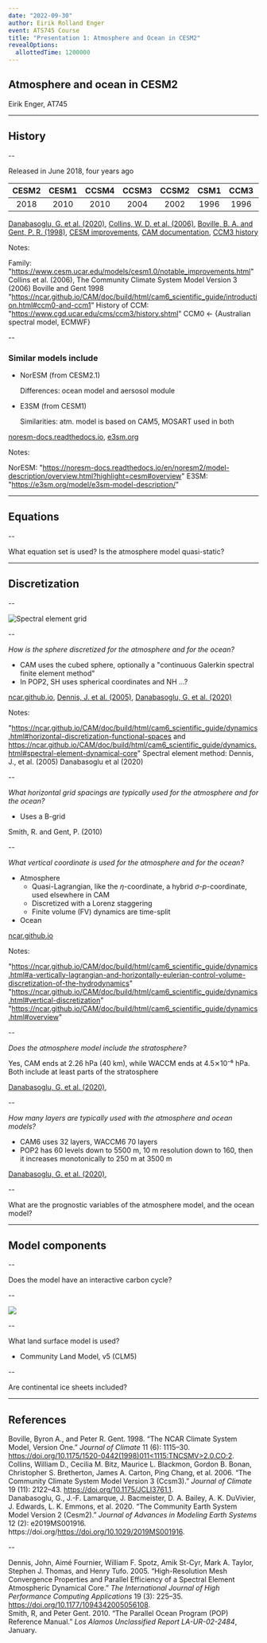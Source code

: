 ```yaml
---
date: "2022-09-30"
author: Eirik Rolland Enger
event: ATS745 Course
title: "Presentation 1: Atmosphere and Ocean in CESM2"
revealOptions:
  allottedTime: 1200000
---
```


<!-- zoomLevel: 2.5 -->
<!-- 20 mins -->

## Atmosphere and ocean in CESM2

Eirik Enger, AT745

---

## History

--

<!-- ### How old is the model? -->

Released in June 2018, four years ago

<!-- # What is its family history? -->

| CESM2 | CESM1 | CCSM4 | CCSM3 | CCSM2 | CSM1 | CCM3 | CCM2 | CCM1 | CCM0 |
| :---: | :---: | :---: | :---: | :---: | :--: | :--: | :--: | :--: | :--: |
| 2018  | 2010  | 2010  | 2004  | 2002  | 1996 | 1996 | 1992 | 1987 | 1983 |

<!-- .element: style="font-size:20pt" -->

<a href="https://doi.org/10.1029/2019MS001916"
data-citation-key="@danabasoglu2020">Danabasoglu, G. et al. (2020)</a>,
<a href="https://journals.ametsoc.org/view/journals/clim/19/11/jcli3761.1.xml"
data-citation-key="@collins2006">Collins, W. D. et al. (2006)</a>,
<a href="https://journals.ametsoc.org/view/journals/clim/11/6/1520-0442_1998_011_1115_tncsmv_2.0.co_2.xml"
data-citation-key="@boville1998">Boville, B. A. and Gent, P. R. (1998)</a>,
<a href="https://www.cesm.ucar.edu/models/cesm1.0/notable_improvements.html">CESM
improvements</a>,
<a href="https://ncar.github.io/CAM/doc/build/html/cam6_scientific_guide/introduction.html#ccm0-and-ccm1">
CAM documentation</a>,
<a href="https://www.cgd.ucar.edu/cms/ccm3/history.shtml">CCM3 history</a>

<!-- .element: style="font-size:17pt" -->

Notes:

Family: "https://www.cesm.ucar.edu/models/cesm1.0/notable_improvements.html"
Collins et al. (2006), The Community Climate System Model Version 3 (2006)
Boville and Gent 1998
"https://ncar.github.io/CAM/doc/build/html/cam6_scientific_guide/introduction.html#ccm0-and-ccm1"
History of CCM: "https://www.cgd.ucar.edu/cms/ccm3/history.shtml"
CCM0 <- {Australian spectral model, ECMWF}

--

<!-- Is it closely related to other models? -->

### Similar models include

- NorESM (from CESM2.1)

  Differences: ocean model and aersosol module

- E3SM (from CESM1)

  Similarities: atm. model is based on CAM5, MOSART used in both

<a href="https://noresm-docs.readthedocs.io/en/noresm2/model-description/overview.html?highlight=cesm#overview">noresm-docs.readthedocs.io</a>,
<a href="https://e3sm.org/model/e3sm-model-description/">e3sm.org</a>

<!-- .element: style="font-size:17pt" -->

Notes:

NorESM: "https://noresm-docs.readthedocs.io/en/noresm2/model-description/overview.html?highlight=cesm#overview"
E3SM: "https://e3sm.org/model/e3sm-model-description/"

---

## Equations

--

<!-- TODO: -->

What equation set is used?
Is the atmosphere model quasi-static?

---

## Discretization

--

![Spectral element grid](https://raw.githubusercontent.com/engeir/presentations/at745-1/2022/at745/1/assets/spectral-element-grid.png)

--

<!-- TODO: -->

_How is the sphere discretized for the atmosphere and
for the ocean?_

- CAM uses the cubed sphere, optionally a "continuous Galerkin spectral finite element
  method"
- In POP2, SH uses spherical coordinates and NH ...?

<a
href="https://ncar.github.io/CAM/doc/build/html/cam6_scientific_guide/dynamics.html#horizontal-discretization-functional-spaces and https://ncar.github.io/CAM/doc/build/html/cam6_scientific_guide/dynamics.html#spectral-element-dynamical-core">
ncar.github.io</a>,
<a
href="https://doi.org/10.1177/1094342005056108" data-citation-key="@dennis2005">
Dennis, J. et al. (2005)</a>,
<a href="https://doi.org/10.1029/2019MS001916"
data-citation-key="@danabasoglu2020">Danabasoglu, G. et al. (2020)</a>

<!-- .element: style="font-size:17pt" -->

Notes:

"https://ncar.github.io/CAM/doc/build/html/cam6_scientific_guide/dynamics.html#horizontal-discretization-functional-spaces and https://ncar.github.io/CAM/doc/build/html/cam6_scientific_guide/dynamics.html#spectral-element-dynamical-core"
Spectral element method: Dennis, J., et al. (2005)
Danabasoglu et al (2020)

--

<!-- TODO: -->

_What horizontal grid spacings are typically used for the atmosphere and for the ocean?_

<!-- Ocean -->

- Uses a B-grid

<a data-citation-key="@smith2010">Smith, R. and Gent, P. (2010)</a>

<!-- .element: style="font-size:17pt" -->

--

<!-- TODO: -->

_What vertical coordinate is used for the atmosphere and for the ocean?_

- Atmosphere
  - Quasi-Lagrangian, like the $\eta$-coordinate, a hybrid $\sigma$-$p$-coordinate, used
    elsewhere in CAM
  - Discretized with a Lorenz staggering
  - Finite volume (FV) dynamics are time-split
- Ocean

<a href="https://ncar.github.io/CAM/doc/build/html/cam6_scientific_guide/dynamics.html#a-vertically-lagrangian-and-horizontally-eulerian-control-volume-discretization-of-the-hydrodynamics">
ncar.github.io</a>
<!-- .element: style="font-size:17pt" -->

Notes:

"https://ncar.github.io/CAM/doc/build/html/cam6_scientific_guide/dynamics.html#a-vertically-lagrangian-and-horizontally-eulerian-control-volume-discretization-of-the-hydrodynamics"
"https://ncar.github.io/CAM/doc/build/html/cam6_scientific_guide/dynamics.html#vertical-discretization"
"https://ncar.github.io/CAM/doc/build/html/cam6_scientific_guide/dynamics.html#overview"

--

_Does the atmosphere model include the stratosphere?_

Yes, CAM ends at 2.26 hPa (40 km), while WACCM ends at 4.5⨯10⁻⁶ hPa. Both include at
least parts of the stratosphere

<a href="https://doi.org/10.1029/2019MS001916"
data-citation-key="@danabasoglu2020">Danabasoglu, G. et al. (2020)</a>,

--

_How many layers are typically used with the atmosphere and ocean models?_

- CAM6 uses 32 layers, WACCM6 70 layers
- POP2 has 60 levels down to 5500 m, 10 m resolution down to 160, then it increases
  monotonically to 250 m at 3500 m

<a href="https://doi.org/10.1029/2019MS001916"
data-citation-key="@danabasoglu2020">Danabasoglu, G. et al. (2020)</a>,

--

<!-- TODO: -->

What are the prognostic variables of the atmosphere model, and the ocean model?

---

## Model components

--

<!-- TODO: -->

Does the model have an interactive carbon cycle?

--

![](https://raw.githubusercontent.com/engeir/presentations/at745-1/2022/at745/1/assets/component-models.png)

--

What land surface model is used?

- Community Land Model, v5 (CLM5)

<!-- Danabasoglu et al (2020) -->

--

<!-- TODO: -->

Are continental ice sheets included?

<!-- Start adding with revealjs-make-reflist -->
<!-- Generated by revealjs-make-reflist. Do not edit. -->

---

## References

<div class="csl-entry" id="ref-boville1998" role="doc-biblioentry">
Boville, Byron A., and Peter R. Gent. 1998. <span>“The <span>NCAR</span> Climate System Model, Version One.”</span> <em>Journal of Climate</em> 11 (6): 1115–30. <a href="https://doi.org/10.1175/1520-0442(1998)011&lt;1115:TNCSMV&gt;2.0.CO;2">https://doi.org/10.1175/1520-0442(1998)011&lt;1115:TNCSMV&gt;2.0.CO;2</a>.
</div>
<!-- .element: style="font-size:20pt" -->
<div class="csl-entry" id="ref-collins2006" role="doc-biblioentry">
Collins, William D., Cecilia M. Bitz, Maurice L. Blackmon, Gordon B. Bonan, Christopher S. Bretherton, James A. Carton, Ping Chang, et al. 2006. <span>“The Community Climate System Model Version 3 (<span>Ccsm3</span>).”</span> <em>Journal of Climate</em> 19 (11): 2122–43. <a href="https://doi.org/10.1175/JCLI3761.1">https://doi.org/10.1175/JCLI3761.1</a>.
</div>
<!-- .element: style="font-size:20pt" -->
<div class="csl-entry" id="ref-danabasoglu2020" role="doc-biblioentry">
Danabasoglu, G., J.-F. Lamarque, J. Bacmeister, D. A. Bailey, A. K. DuVivier, J. Edwards, L. K. Emmons, et al. 2020. <span>“The Community Earth System Model Version 2 (<span>Cesm2</span>).”</span> <em>Journal of Advances in Modeling Earth Systems</em> 12 (2): e2019MS001916. https://doi.org/<a href="https://doi.org/10.1029/2019MS001916">https://doi.org/10.1029/2019MS001916</a>.
</div>
<!-- .element: style="font-size:20pt" -->

--

<div class="csl-entry" id="ref-dennis2005" role="doc-biblioentry">
Dennis, John, Aimé Fournier, William F. Spotz, Amik St-Cyr, Mark A. Taylor, Stephen J. Thomas, and Henry Tufo. 2005. <span>“High-Resolution Mesh Convergence Properties and Parallel Efficiency of a Spectral Element Atmospheric Dynamical Core.”</span> <em>The International Journal of High Performance Computing Applications</em> 19 (3): 225–35. <a href="https://doi.org/10.1177/1094342005056108">https://doi.org/10.1177/1094342005056108</a>.
</div>
<!-- .element: style="font-size:20pt" -->
<div class="csl-entry" id="ref-smith2010" role="doc-biblioentry">
Smith, R, and Peter Gent. 2010. <span>“The Parallel Ocean Program (<span>POP</span>) Reference Manual.”</span> <em>Los Alamos Unclassified Report LA-UR-02-2484</em>, January.
</div>
<!-- .element: style="font-size:20pt" -->
<!-- End adding with revealjs-make-reflist -->
